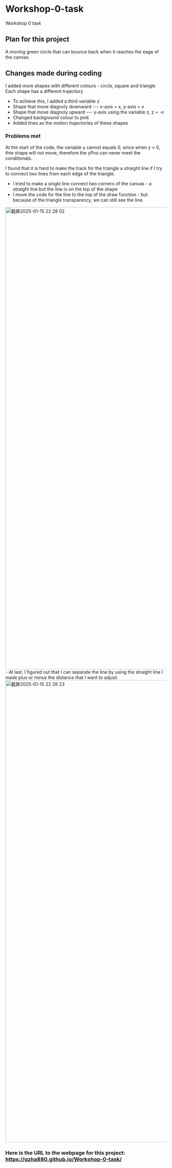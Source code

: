 # Workshop-0-task
Workshop 0 task

## Plan for this project
A moving green circle that can bounce back when it reaches the eage of the canvas. 

## Changes made during coding
I added more shapes with different colours - circle, square and triangle
Each shape has a different trajectory
- To achieve this, I added a third variable z
- Shape that move diagnoly downward --- x-axis = x, y-axis = x
- Shape that move diagnoly upward --- y-axis using the variable z, z = -x
- Changed background colour to pink
- Added lines as the motion trajectories of these shapes

### Problems met
At the start of the code, the variable y cannot equals 0, since when y = 0, thte shape will not move, therefore the yPos can never meet the conditionals. 

I found that it is hard to make the track for the triangle a straight line if I try to connect two lines from each edge of the
triangle.
- I tried to make a single line connect two corners of the canvas - a straight line but the line is on the top of the shape
- I move the code for the line to the top of the draw function - but because of the triangle transparency, we can still see the line.
<img width="1440" alt="截屏2025-01-15 22 28 02" src="https://github.com/user-attachments/assets/7a3c71e1-9c1f-42fe-9d09-83d5f5306713" />
- At last, I figured out that I can separate the line by using the straight line I made plus or minus the distance that I want to adjust.
<img width="1440" alt="截屏2025-01-15 22 28 23" src="https://github.com/user-attachments/assets/642e9b51-eb8f-408e-ab86-aa4878643877" />

### Here is the URL to the webpage for this project: https://qzha880.github.io/Workshop-0-task/
